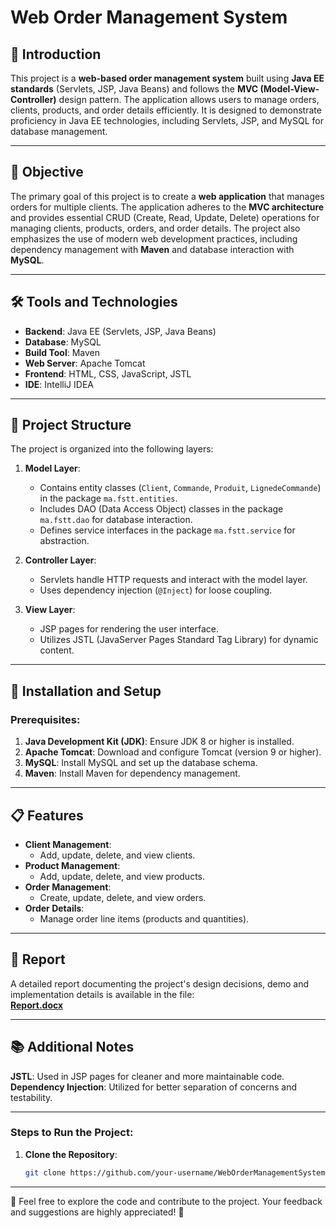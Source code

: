 # Web Order Management System

## 📝 Introduction

This project is a **web-based order management system** built using **Java EE standards** (Servlets, JSP, Java Beans) and follows the **MVC (Model-View-Controller)** design pattern. The application allows users to manage orders, clients, products, and order details efficiently. It is designed to demonstrate proficiency in Java EE technologies, including Servlets, JSP, and MySQL for database management.

---

## 🎯 Objective

The primary goal of this project is to create a **web application** that manages orders for multiple clients. The application adheres to the **MVC architecture** and provides essential CRUD (Create, Read, Update, Delete) operations for managing clients, products, orders, and order details. The project also emphasizes the use of modern web development practices, including dependency management with **Maven** and database interaction with **MySQL**.

---

## 🛠️ Tools and Technologies

- **Backend**: Java EE (Servlets, JSP, Java Beans)
- **Database**: MySQL
- **Build Tool**: Maven
- **Web Server**: Apache Tomcat
- **Frontend**: HTML, CSS, JavaScript, JSTL
- **IDE**: IntelliJ IDEA

---

## 📂 Project Structure

The project is organized into the following layers:

1. **Model Layer**:
   - Contains entity classes (`Client`, `Commande`, `Produit`, `LignedeCommande`) in the package `ma.fstt.entities`.
   - Includes DAO (Data Access Object) classes in the package `ma.fstt.dao` for database interaction.
   - Defines service interfaces in the package `ma.fstt.service` for abstraction.

2. **Controller Layer**:
   - Servlets handle HTTP requests and interact with the model layer.
   - Uses dependency injection (`@Inject`) for loose coupling.

3. **View Layer**:
   - JSP pages for rendering the user interface.
   - Utilizes JSTL (JavaServer Pages Standard Tag Library) for dynamic content.

---

## 🚀 Installation and Setup

### Prerequisites:
1. **Java Development Kit (JDK)**: Ensure JDK 8 or higher is installed.
2. **Apache Tomcat**: Download and configure Tomcat (version 9 or higher).
3. **MySQL**: Install MySQL and set up the database schema.
4. **Maven**: Install Maven for dependency management.

---

## 📋 Features

- **Client Management**:
  - Add, update, delete, and view clients.
- **Product Management**:
  - Add, update, delete, and view products.
- **Order Management**:
  - Create, update, delete, and view orders.
- **Order Details**:
  - Manage order line items (products and quantities).

---

## 📄 Report

A detailed report documenting the project's design decisions, demo and implementation details is available in the file:  
[**Report.docx**](./LAB1_Report.docx)

---

## 📚 Additional Notes
**JSTL**: Used in JSP pages for cleaner and more maintainable code.
**Dependency Injection**: Utilized for better separation of concerns and testability.


---

### Steps to Run the Project:
1. **Clone the Repository**:
   ```bash
   git clone https://github.com/your-username/WebOrderManagementSystem.git

---

🚀 Feel free to explore the code and contribute to the project. Your feedback and suggestions are highly appreciated! 🚀
